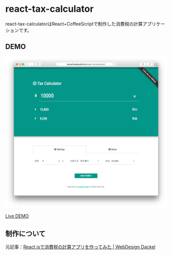 react-tax-calculator
====================

react-tax-calculatorはReact+CoffeeScriptで制作した消費税の計算アプリケーションです。


## DEMO
![screenshot](https://raw.githubusercontent.com/tsuyoshiwada/react-tax-calculator/images/screenshot.png)

[Live DEMO](http://tsuyoshiwada.github.io/react-tax-calculator/)


## 制作について
元記事：[React.jsで消費税の計算アプリを作ってみた | WebDesign Dackel](http://webdesign-dackel.com/2015/06/22/react-tax-calculator/)
